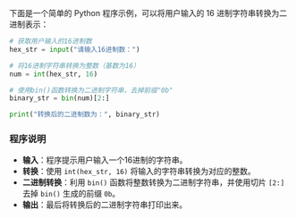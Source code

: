下面是一个简单的 Python 程序示例，可以将用户输入的 16 进制字符串转换为二进制表示：

```python
# 获取用户输入的16进制数
hex_str = input("请输入16进制数：")

# 将16进制字符串转换为整数（基数为16）
num = int(hex_str, 16)

# 使用bin()函数转换为二进制字符串，去掉前缀"0b"
binary_str = bin(num)[2:]

print("转换后的二进制数为：", binary_str)
```

### 程序说明

- **输入**：程序提示用户输入一个16进制的字符串。
- **转换**：使用 `int(hex_str, 16)` 将输入的字符串转换为对应的整数。
- **二进制转换**：利用 `bin()` 函数将整数转换为二进制字符串，并使用切片 `[2:]` 去掉 `bin()` 生成的前缀 `0b`。
- **输出**：最后将转换后的二进制字符串打印出来。
